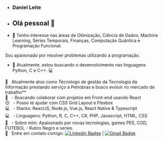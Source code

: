 
- ### Daniel Leite

- ## Olá pessoal 👋

- 👀 Tenho interesse nas áreas de Otimização, Ciência de Dados, Machine Learning, Séries Temporais, Finanças, Computação Quântica e Programação Funcional. 

Sou apaixonado por resolver problemas utilizando a programação.
- 🌱 Atualmente, estou buscando o desenvolvimento nas linguagens Python, C e C++. :computer:

 :rocket:  &nbsp; Atualmente atuo como Técnologo de gestão da Tecnologia da Informação prestando serviço a Petrobras e busco evoluir no mercado de trabalho**
 <br/> :purple_heart: &nbsp;  - Buscando colaborar com projetos em Front-end usando React
 <br/> :blush: &nbsp; - Posso te ajudar com CSS Grid Layout e Flexbox
 <br/> :computer: &nbsp; - Stacks: ReactJS, Node.js, Vue.js, React Native & Typescript
 <br/> :computer: &nbsp; - Linguagens: Python, R, C, C++, C#, PHP, Javascript, HTML, CSS
 <br/> 💬  &nbsp; - Sobre mim: Apaixonado por novas tecnologias, games PES, COD, FUTEBOL - Rubro Negro e series.
 <br/> :email: &nbsp; Entre em contato comigo: [![Linkedin Badge](https://img.shields.io/badge/-DanielLeite-blue?style=flat-square&logo=Linkedin&logoColor=white&link=https://www.linkedin.com/in/daniel-c%C3%A9sar-silva-leite-550818b8/)](https://www.linkedin.com/in/daniel-c%C3%A9sar-silva-leite-550818b8/) 
| 
[![Gmail Badge](https://img.shields.io/badge/-daniellulugabi@gmail.com-c14438?style=flat-square&logo=Gmail&logoColor=white&link=mailto:daniellulugabi@gmail.com)](mailto:daniellulugabi@gmail.com)

